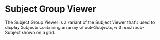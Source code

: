 # Subject Group Viewer

The Subject Group Viewer is a variant of the Subject Viewer that's used to 
display Subjects containing an array of sub-Subjects, with each sub-Subject
shown on a grid.
